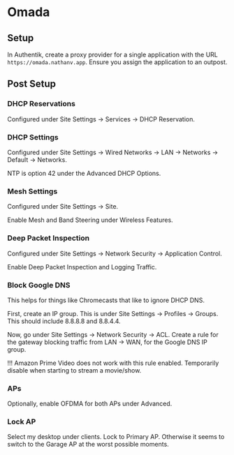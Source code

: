 # Omada

## Setup

In Authentik, create a proxy provider for a single application with the URL
`https://omada.nathanv.app`. Ensure you assign the application to an outpost.

## Post Setup

### DHCP Reservations

Configured under Site Settings -> Services -> DHCP Reservation.

### DHCP Settings

Configured under Site Settings -> Wired Networks -> LAN -> Networks -> Default -> Networks.

NTP is option 42 under the Advanced DHCP Options.

### Mesh Settings

Configured under Site Settings -> Site.

Enable Mesh and Band Steering under Wireless Features.

### Deep Packet Inspection

Configured under Site Settings -> Network Security -> Application Control.

Enable Deep Packet Inspection and Logging Traffic.

### Block Google DNS

This helps for things like Chromecasts that like to ignore DHCP DNS.

First, create an IP group. This is under Site Settings -> Profiles -> Groups.
This should include 8.8.8.8 and 8.8.4.4.

Now, go under Site Settings -> Network Security -> ACL.
Create a rule for the gateway blocking traffic from LAN -> WAN, for the Google DNS
IP group.

!!! Amazon Prime Video does not work with this rule enabled. Temporarily disable
when starting to stream a movie/show.

### APs

Optionally, enable OFDMA for both APs under Advanced.

### Lock AP

Select my desktop under clients. Lock to Primary AP. Otherwise it seems to switch
to the Garage AP at the worst possible moments.

